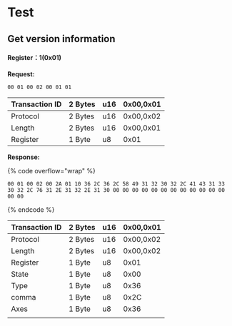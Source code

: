 # Test

## Get version information

#### Register：1(0x01)&#x20;

**Request:**

```
00 01 00 02 00 01 01 
```

| Transaction ID | 2 Bytes | u16 | 0x00,0x01 |
| -------------- | ------- | --- | --------- |
| Protocol       | 2 Bytes | u16 | 0x00,0x02 |
| Length         | 2 Bytes | u16 | 0x00,0x01 |
| Register       | 1 Byte  | u8  | 0x01      |

**Response:**

{% code overflow="wrap" %}
```
00 01 00 02 00 2A 01 10 36 2C 36 2C 58 49 31 32 30 32 2C 41 43 31 33 30 32 2C 76 31 2E 31 32 2E 31 30 00 00 00 00 00 00 00 00 00 00 00 00 00 00
```
{% endcode %}

| Transaction ID | 2 Bytes | u16 | 0x00,0x01 |
| -------------- | ------- | --- | --------- |
| Protocol       | 2 Bytes | u16 | 0x00,0x02 |
| Length         | 2 Bytes | u16 | 0x00,0x02 |
| Register       | 1 Byte  | u8  | 0x01      |
| State          | 1 Byte  | u8  | 0x00      |
| Type           | 1 Byte  | u8  | 0x36      |
| comma          | 1 Byte  | u8  | 0x2C      |
| Axes           | 1 Byte  | u8  | 0x36      |
|                |         |     |           |



